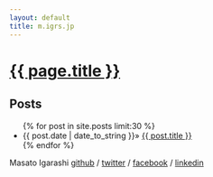 ```yaml
---
layout: default
title: m.igrs.jp
---
```

<h1><a href="http://m.igrs.jp/">{{ page.title }}</a></h1>
<h2>Posts</h2>

<ul class="posts">
{% for post in site.posts limit:30 %}
<li><span>{{ post.date | date_to_string }}</span>&raquo; <a href="{{ post.url }}">{{ post.title }}</a></li>
{% endfor %}
</ul>

<div id="contacts">
Masato Igarashi <a href="http://github.com/migrs">github</a> / <a href="http://twitter.com/migrs">twitter</a> / <a href="http://facebook.com/migrs">facebook</a> / <a href="http://www.linkedin.com/in/migrs">linkedin</a>
</div>
